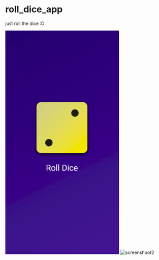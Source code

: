 # roll_dice_app

just roll the dice :D

![screenshoot1](./assets/images/image.png)
![screenshoot2](./assets/images/image1.png)
